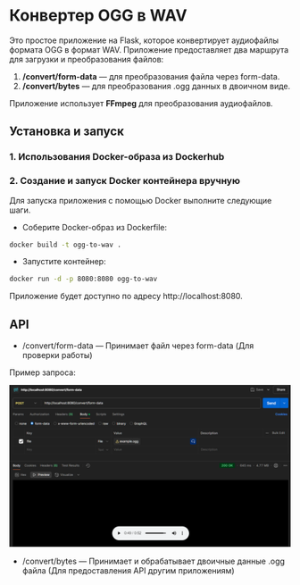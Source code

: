 # Конвертер OGG в WAV

Это простое приложение на Flask, которое конвертирует аудиофайлы формата OGG в формат WAV. Приложение предоставляет два маршрута для загрузки и преобразования файлов:

1. **/convert/form-data** — для преобразования файла через form-data.
2. **/convert/bytes** — для преобразования .ogg данных в двоичном виде.

Приложение использует **FFmpeg** для преобразования аудиофайлов.

## Установка и запуск

### 1. Использования Docker-образа из Dockerhub



### 2. Создание и запуск Docker контейнера вручную

Для запуска приложения с помощью Docker выполните следующие шаги.

- Соберите Docker-образ из Dockerfile:

```bash
docker build -t ogg-to-wav .
```

- Запустите контейнер:

```bash
docker run -d -p 8080:8080 ogg-to-wav
```

Приложение будет доступно по адресу http://localhost:8080.

## API
- /convert/form-data — Принимает файл через form-data (Для проверки работы)

Пример запроса:

![img.png](postman-example.png)

- /convert/bytes — Принимает и обрабатывает двоичные данные .ogg файла (Для предоставления API другим приложениям)